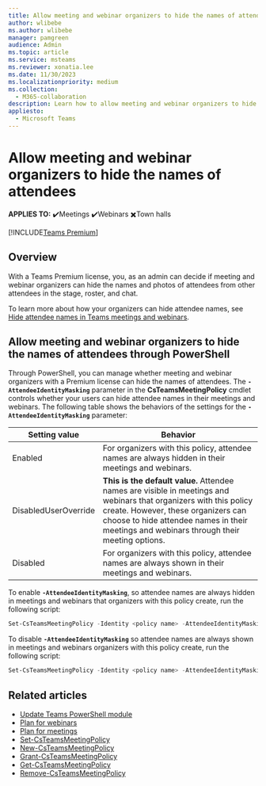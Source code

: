 ```yaml
---
title: Allow meeting and webinar organizers to hide the names of attendees
author: wlibebe
ms.author: wlibebe
manager: pamgreen
audience: Admin
ms.topic: article
ms.service: msteams
ms.reviewer: xonatia.lee
ms.date: 11/30/2023
ms.localizationpriority: medium
ms.collection: 
  - M365-collaboration
description: Learn how to allow meeting and webinar organizers to hide the names of attendees in Microsoft Teams meetings and webinars so names of attendees are hidden from other attendees in meeting stage, roster, and chat. 
appliesto: 
  - Microsoft Teams
---
```

# Allow meeting and webinar organizers to hide the names of attendees

**APPLIES TO:** ✔️Meetings ✔️Webinars ✖️Town halls

[!INCLUDE[Teams Premium](includes/teams-premium-ecm.md)]

## Overview

With a Teams Premium license, you, as an admin can decide if meeting and webinar organizers can hide the names and photos of attendees from other attendees in the stage, roster, and chat.

To learn more about how your organizers can hide attendee names, see [Hide attendee names in Teams meetings and webinars](https://support.microsoft.com/office/hide-attendee-names-in-teams-meetings-and-webinars-00389c74-ee61-48b5-bad8-8295600085ed).

## Allow meeting and webinar organizers to hide the names of attendees through PowerShell

Through PowerShell, you can manage whether meeting and webinar organizers with a Premium license can hide the names of attendees.
The **`-AttendeeIdentityMasking`** parameter in the **CsTeamsMeetingPolicy** cmdlet controls whether your users can hide attendee names in their meetings and webinars.
The following table shows the behaviors of the settings for the **`-AttendeeIdentityMasking`** parameter:

|Setting value| Behavior|
|---------|---------------|
|Enabled| For organizers with this policy, attendee names are always hidden in their meetings and webinars.|
|DisabledUserOverride| **This is the default value.** Attendee names are visible in meetings and webinars that organizers with this policy create. However, these organizers can choose to hide attendee names in their meetings and webinars through their meeting options.|
|Disabled| For organizers with this policy, attendee names are always shown in their meetings and webinars.|

To enable **`-AttendeeIdentityMasking`**, so attendee names are always hidden in meetings and webinars that organizers with this policy create, run the following script:

```PowerShell
Set-CsTeamsMeetingPolicy -Identity <policy name> -AttendeeIdentityMasking Enabled
```

To disable **`-AttendeeIdentityMasking`** so attendee names are always shown in meetings and webinars organizers with this policy create, run the following script:

```PowerShell
Set-CsTeamsMeetingPolicy -Identity <policy name> -AttendeeIdentityMasking Disabled
```

## Related articles

- [Update Teams PowerShell module](/MicrosoftTeams/teams-powershell-install#update-teams-powershell-module)
- [Plan for webinars](plan-webinars.md)
- [Plan for meetings](plan-meetings.md)
- [Set-CsTeamsMeetingPolicy](/powershell/module/teams/set-csteamsmeetingpolicy)
- [New-CsTeamsMeetingPolicy](/powershell/module/teams/new-csteamsmeetingpolicy)
- [Grant-CsTeamsMeetingPolicy](/powershell/module/teams/grant-csteamsmeetingpolicy)
- [Get-CsTeamsMeetingPolicy](/powershell/module/teams/get-csteamsmeetingpolicy)
- [Remove-CsTeamsMeetingPolicy](/powershell/module/teams/remove-csteamsmeetingpolicy)
